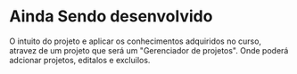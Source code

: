 # Ainda Sendo desenvolvido
O intuito do projeto e aplicar os conhecimentos adquiridos no curso, atravez de um projeto que será um "Gerenciador de projetos".
Onde poderá adcionar projetos, editalos e excluilos.
